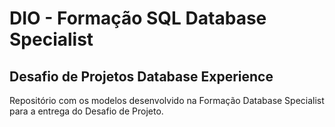 # DIO - Formação SQL Database Specialist
## Desafio de Projetos Database Experience
Repositório com os modelos desenvolvido na Formação Database Specialist para a entrega do Desafio de Projeto.
